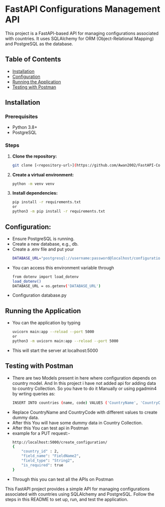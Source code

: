 # FastAPI Configurations Management API

This project is a FastAPI-based API for managing configurations associated with countries. It uses SQLAlchemy for ORM (Object-Relational Mapping) and PostgreSQL as the database.

## Table of Contents

- [Installation](#installation)
- [Configuration](#configuration)
- [Running the Application](#running-the-application)
- [Testing with Postman](#testing-with-postman)

## Installation

### Prerequisites

- Python 3.8+
- PostgreSQL

### Steps

1. **Clone the repository:**
   ```sh
   git clone [<repository-url>](https://github.com/Awan2002/FastAPI-Configurations-Management-API.git)
2. **Create a virtual environment:**
    ```sh
    python -m venv venv
3. **Install dependencies:**
    ```sh
    pip install -r requirements.txt
    or
    python3 -m pip install -r requirements.txt
## Configuration:

- Ensure PostgreSQL is running.
- Create a new database, e.g., db.
- Create a .env file and put your 
    ```sh 
    DATABASE_URL="postgresql://username:password@localhost/configurations_db"
- You can access this environment variable through
    ```sh
    from dotenv import load_dotenv
    load_dotenv()
    DATABASE_URL = os.getenv('DATABASE_URL')
- Configuration database.py


## Running the Application

- You can the application by typing 
    ```sh
    uvicorn main:app --reload --port 5000
    or
    python3 -m uvicorn main:app --reload --port 5000
- This will start the server at localhost:5000

## Testing with Postman

- There are two Models present in here where configuration depends on country model. And In this project i have not added api for adding data to country Collection. So you have to do it Manually or using pgadmin4 by wrting queries as:
    ```sh
    INSERT INTO countries (name, code) VALUES ('CountryName', 'CountryCode');
- Replace CountryName and CountryCode with different values to create dummy data.
- After this You will have some dummy data in Country Collection.
- After this You can test api in Postman
- example for a PUT request:- 
    ```sh
    http://localhost:5000/create_configuration/
    {
        "country_id" : 2,
        "field_name": "FieldName2",
        "field_type": "String2",
        "is_required": true
    }
- Through this you can test all the APIs on Postman

This FastAPI project provides a simple API for managing configurations associated with countries using SQLAlchemy and PostgreSQL. Follow the steps in this README to set up, run, and test the application.
